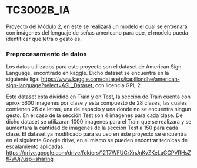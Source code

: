 # TC3002B_IA
Proyecto del Módulo 2, en este se realizará un modelo el cual se entrenará con imágenes del lenguaje de señas americano para que, el modelo pueda identificar que letra o gesto es.

### Preprocesamiento de datos
Los datos utilizados para este proyecto son el dataset de American  Sign Language, encontrado en kaggle. Dicho dataset se encuentra en la siguiente liga: https://www.kaggle.com/datasets/kapillondhe/american-sign-language?select=ASL_Dataset, con licencia GPL 2.

Este dataset esta dividido en Train y en Test, la sección de Train cuenta con aprox 5600 imagenes por clase y esta compuesto de 28 clases, las cuales contienen 26 de letras, una de espacio y una donde no se encuentra ningun gesto. En el caso de la sección Test son 4 imagenes para cada clase.
De dicho dataset se utilizaran 1000 imagenes para el Train que se realizara y se aumentara la cantidad de imagenes de la sección Test a 150 para cada clase. 
El dataset ya modificado para su uso en este proyecto se encuentra en el siguiente Google drive, en el mismo se pueden encontrar tecnicas de escalamiento aplicadas: https://drive.google.com/drive/folders/12T7WFUGrXnJnKvZKeLaGCPVRHsZfRWJj?usp=sharing

